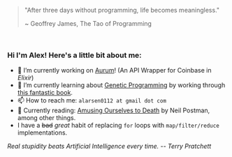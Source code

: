 > "After three days without programming, life becomes meaningless." 
>
>
> ~ Geoffrey James, The Tao of Programming

</br>

### Hi I'm Alex! Here's a little bit about me:

- 🔭 I’m currently working on [Aurum](https://github.com/alex0112/aurum)! (An API Wrapper for Coinbase in *Elixir*)
- 🌱 I’m currently learning about [Genetic Programming](https://en.wikipedia.org/wiki/Genetic_programming) by working through [this fantastic book](https://pragprog.com/titles/smgaelixir/genetic-algorithms-in-elixir/).
- 📫 How to reach me: `alarsen0112 at gmail dot com`
- 📕 Currently reading: [Amusing Ourselves to Death](https://www.goodreads.com/book/show/74034.Amusing_Ourselves_to_Death) by Neil Postman, among other things.
- I have a ~~bad~~ *great* habit of replacing `for` loops with `map/filter/reduce` implementations.

*Real stupidity beats Artificial Intelligence every time. -- Terry Pratchett*
